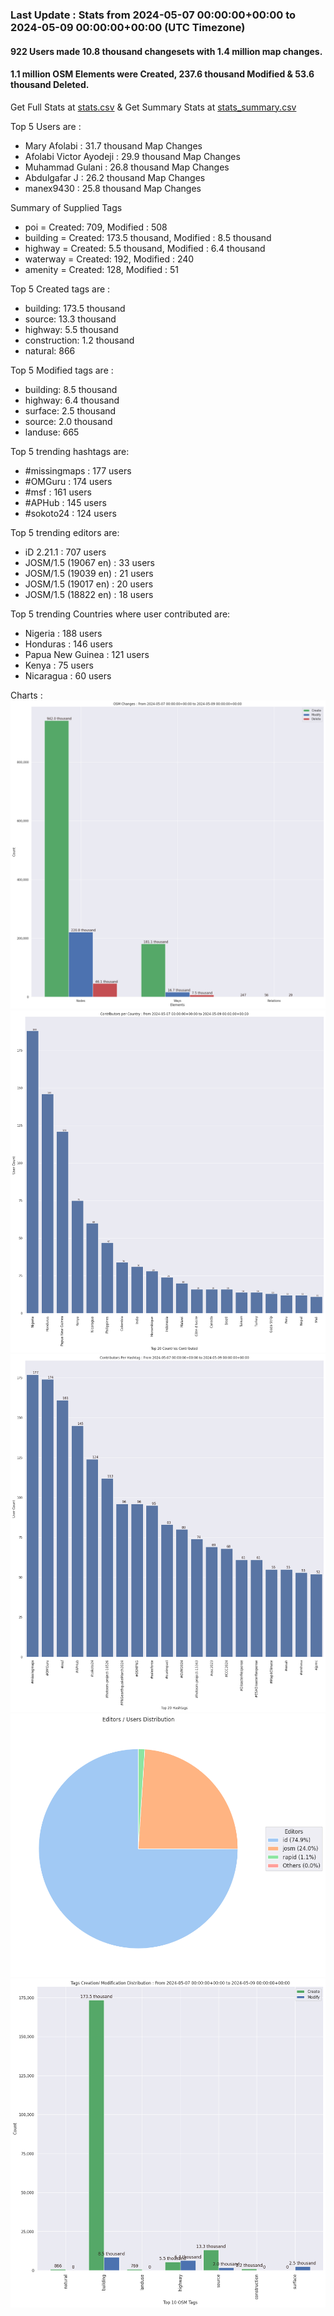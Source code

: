 ### Last Update : Stats from 2024-05-07 00:00:00+00:00 to 2024-05-09 00:00:00+00:00 (UTC Timezone)

#### 922 Users made 10.8 thousand changesets with 1.4 million map changes.
#### 1.1 million OSM Elements were Created, 237.6 thousand Modified & 53.6 thousand Deleted.
Get Full Stats at [stats.csv](/stats/hotosm/Daily/stats.csv)
 & Get Summary Stats at [stats_summary.csv](/stats/hotosm/Daily/stats_summary.csv)

Top 5 Users are : 
- Mary Afolabi : 31.7 thousand Map Changes
- Afolabi Victor Ayodeji : 29.9 thousand Map Changes
- Muhammad Gulani : 26.8 thousand Map Changes
- Abdulgafar J : 26.2 thousand Map Changes
- manex9430 : 25.8 thousand Map Changes

Summary of Supplied Tags
- poi = Created: 709, Modified : 508
- building = Created: 173.5 thousand, Modified : 8.5 thousand
- highway = Created: 5.5 thousand, Modified : 6.4 thousand
- waterway = Created: 192, Modified : 240
- amenity = Created: 128, Modified : 51


Top 5 Created tags are :
- building: 173.5 thousand
- source: 13.3 thousand
- highway: 5.5 thousand
- construction: 1.2 thousand
- natural: 866


Top 5 Modified tags are :
- building: 8.5 thousand
- highway: 6.4 thousand
- surface: 2.5 thousand
- source: 2.0 thousand
- landuse: 665


Top 5 trending hashtags are:
- #missingmaps : 177 users
- #OMGuru : 174 users
- #msf : 161 users
- #APHub : 145 users
- #sokoto24 : 124 users


Top 5 trending editors are:
- iD 2.21.1 : 707 users
- JOSM/1.5 (19067 en) : 33 users
- JOSM/1.5 (19039 en) : 21 users
- JOSM/1.5 (19017 en) : 20 users
- JOSM/1.5 (18822 en) : 18 users


Top 5 trending Countries where user contributed are:
- Nigeria : 188 users
- Honduras : 146 users
- Papua New Guinea : 121 users
- Kenya : 75 users
- Nicaragua : 60 users


 Charts : 
![Alt text](./stats_osm_changes.png) 
![Alt text](./stats_users_per_country.png) 
![Alt text](./stats_users_per_hashtag.png) 
![Alt text](./stats_editors_pie_chart.png) 
![Alt text](./stats_tags.png) 
